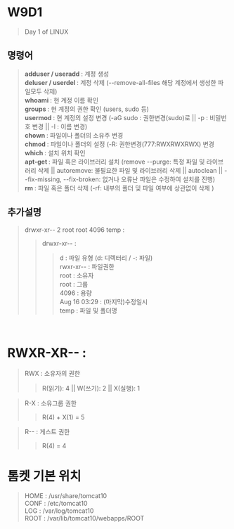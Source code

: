 # W9D1
> Day 1 of LINUX

## 명령어
> <b> adduser / useradd </b> : 계정 생성 <br>
> <b> deluser / userdel </b> : 계정 삭제 (--remove-all-files 해당 계정에서 생성한 파일모두 삭제) <br>
> <b> whoami </b> : 현 계정 이름 확인 <br>
> <b> groups </b> : 현 계정의 권한 확인 (users, sudo 등) <br>
> <b> usermod </b> : 현 계정의 설정 변경 (-aG sudo : 권한변경(sudo)로 || -p : 비밀번호 변경 || -l : 이름 변경)<br>
> <b> chown </b> : 파일이나 폴더의 소유주 변경 <br>
> <b> chmod </b> : 파일이나 폴더의 설정 (-R: 권한변경(777:RWXRWXRWX) 변경 <br>
> <b> which </b> : 설치 위치 확인 <br>
> <b> apt-get </b> : 파일 혹은 라이브러리 설치 (remove --purge: 특정 파일 및 라이브러리 삭제 || autoremove: 불필요한 파일 및 라이브러리 삭제 || autoclean || --fix-missing, --fix-broken: 없거나 오류난 파일은 수정하여 설치를 진행) <br>
> <b> rm </b> : 파일 혹은 폴더 삭제 (-rf: 내부의 폴더 및 파일 여부에 상관없이 삭제 ) <br>



## 추가설명
> drwxr-xr-- 2 root   root   4096 temp : <br>
> > drwxr-xr-- : 
> > > d : 파일 유형 (d: 디렉터리 / -: 파일)<br>
> > > rwxr-xr-- : 파일권한<br>
> > root : 소유자<br>
> > root : 그룹<br>
> > 4096 : 용량<br>
> > Aug 16 03:29 : (마지막)수정일시<br>
> > temp : 파일 및 폴더명
<br>

# RWXR-XR-- : 
> RWX : 소유자의 권한
> > R(읽기): 4 || W(쓰기): 2 || X(실행): 1 <br>

> R-X : 소유그룹 권한
> > R(4) + X(1) = 5 <br>

> R-- : 게스트 권한
> > R(4) = 4

# 톰켓 기본 위치
> HOME : /usr/share/tomcat10 <br>
> CONF : /etc/tomcat10 <br>
> LOG : /var/log/tomcat10 <br>
> ROOT : /var/lib/tomcat10/webapps/ROOT <br>
